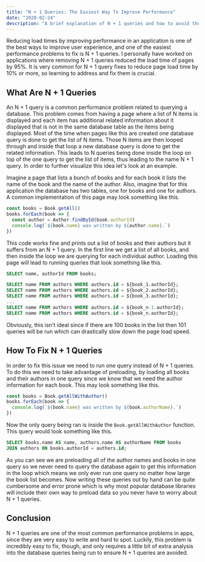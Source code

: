 ```yaml
---
title: "N + 1 Queries: The Easiest Way To Improve Performance"
date: "2020-02-24"
description: "A brief explanation of N + 1 queries and how to avoid them."
---
```


Reducing load times by improving performance in an application is one of the best ways to improve user experience, and one of the easiest performance problems to fix is N + 1 queries. I personally have worked on applications where removing N + 1 queries reduced the load time of pages by 95%. It is very common for N + 1 query fixes to reduce page load time by 10% or more, so learning to address and fix them is crucial.

## What Are N + 1 Queries

An N + 1 query is a common performance problem related to querying a database. This problem comes from having a page where a list of N items is displayed and each item has additional related information about it displayed that is not in the same database table as the items being displayed. Most of the time when pages like this are created one database query is done to get the list of N items. Those N items are then looped through and inside that loop a new database query is done to get the related information. This leads to N queries being done inside the loop on top of the one query to get the list of items, thus leading to the name N + 1 query. In order to further visualize this idea let's look at an example.

Imagine a page that lists a bunch of books and for each book it lists the name of the book and the name of the author. Also, imagine that for this application the database has two tables, one for books and one for authors. A common implementation of this page may look something like this.
```js
const books = Book.getAll()
books.forEach(book => {
  const author = Author.findById(book.authorId)
  console.log(`${book.name} was written by ${author.name}.`)
})
```
This code works fine and prints out a list of books and their authors but it suffers from an N + 1 query. In the first line we get a list of all books, and then inside the loop we are querying for each individual author. Loading this page will lead to running queries that look something like this.
```sql
SELECT name, authorId FROM books;

SELECT name FROM authors WHERE authors.id = ${book_1.authorId};
SELECT name FROM authors WHERE authors.id = ${book_2.authorId};
SELECT name FROM authors WHERE authors.id = ${book_3.authorId};
...
SELECT name FROM authors WHERE authors.id = ${book_n-1.authorId};
SELECT name FROM authors WHERE authors.id = ${book_n.authorId};
```
Obviously, this isn't ideal since if there are 100 books in the list then 101 queries will be run which can drastically slow down the page load speed.

## How To Fix N + 1 Queries

In order to fix this issue we need to run one query instead of N + 1 queries. To do this we need to take advantage of preloading, by loading all books and their authors in one query since we know that we need the author information for each book. This may look something like this.
```js
const books = Book.getAllWithAuthor()
books.forEach(book => {
  console.log(`${book.name} was written by ${book.authorName}.`)
})
```
Now the only query being ran is inside the `Book.getAllWithAuthor` function. This query would look something like this.
```sql
SELECT books.name AS name, authors.name AS authorName FROM books
JOIN authors ON books.authorId = authors.id;
```
As you can see we are preloading all of the author names and books in one query so we never need to query the database again to get this information in the loop which means we only ever run one query no matter how large the book list becomes. Now writing these queries out by hand can be quite cumbersome and error prone which is why most popular database libraries will include their own way to preload data so you never have to worry about N + 1 queries.

## Conclusion

N + 1 queries are one of the most common performance problems in apps, since they are very easy to write and hard to spot. Luckily, this problem is incredibly easy to fix, though, and only requires a little bit of extra analysis into the database queries being run to ensure N + 1 queries are avoided.